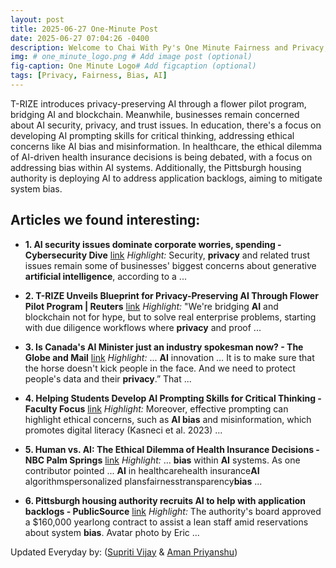 ```yaml
---
layout: post
title: 2025-06-27 One-Minute Post
date: 2025-06-27 07:04:26 -0400
description: Welcome to Chai With Py's One Minute Fairness and Privacy, which aims to provide you the current happenings in the world of Fairness, Privacy, and AI.
img: # one_minute_logo.png # Add image post (optional)
fig-caption: One Minute Logo# Add figcaption (optional)
tags: [Privacy, Fairness, Bias, AI]
---
```


T-RIZE introduces privacy-preserving AI through a flower pilot program, bridging AI and blockchain. Meanwhile, businesses remain concerned about AI security, privacy, and trust issues. In education, there's a focus on developing AI prompting skills for critical thinking, addressing ethical concerns like AI bias and misinformation. In healthcare, the ethical dilemma of AI-driven health insurance decisions is being debated, with a focus on addressing bias within AI systems. Additionally, the Pittsburgh housing authority is deploying AI to address application backlogs, aiming to mitigate system bias.

## Articles we found interesting:

- **1. <b>AI</b> security issues dominate corporate worries, spending - Cybersecurity Dive** [link](https://www.cybersecuritydive.com/news/artificial-intelligence-security-spending-reports/751685/)
_Highlight:_ Security, <b>privacy</b> and related trust issues remain some of businesses&#39; biggest concerns about generative <b>artificial intelligence</b>, according to a&nbsp;...

- **2. T-RIZE Unveils Blueprint for <b>Privacy</b>-Preserving <b>AI</b> Through Flower Pilot Program | Reuters** [link](https://www.reuters.com/press-releases/t-rize-unveils-blueprint-for-privacy-preserving-ai-through-flower-pilot-program-2025-06-26/)
_Highlight:_ &quot;We&#39;re bridging <b>AI</b> and blockchain not for hype, but to solve real enterprise problems, starting with due diligence workflows where <b>privacy</b> and proof&nbsp;...

- **3. Is Canada&#39;s <b>AI</b> Minister just an industry spokesman now? - The Globe and Mail** [link](https://www.theglobeandmail.com/business/commentary/article-is-canadas-ai-minister-just-an-industry-spokesman-now/)
_Highlight:_ ... <b>AI</b> innovation … It is to make sure that the horse doesn&#39;t kick people in the face. And we need to protect people&#39;s data and their <b>privacy</b>.” That&nbsp;...

- **4. Helping Students Develop <b>AI</b> Prompting Skills for Critical Thinking - Faculty Focus** [link](https://www.facultyfocus.com/articles/teaching-with-technology-articles/helping-students-develop-ai-prompting-skills-for-critical-thinking/)
_Highlight:_ Moreover, effective prompting can highlight ethical concerns, such as <b>AI bias</b> and misinformation, which promotes digital literacy (Kasneci et al. 2023)&nbsp;...

- **5. Human vs. <b>AI</b>: The Ethical Dilemma of Health Insurance Decisions - NBC Palm Springs** [link](https://www.nbcpalmsprings.com/therogginreport/2025/06/26/human-vs-ai-the-ethical-dilemma-of-health-insurance-decisions)
_Highlight:_ ... <b>bias</b> within <b>AI</b> systems. As one contributor pointed ... <b>AI</b> in healthcarehealth insurance<b>AI</b> algorithmspersonalized plansfairnesstransparency<b>bias</b>&nbsp;...

- **6. Pittsburgh housing authority recruits <b>AI</b> to help with application backlogs - PublicSource** [link](https://www.publicsource.org/pittsburgh-housing-authority-deploys-artificial-intelligence-pilot-program/)
_Highlight:_ The authority&#39;s board approved a $160,000 yearlong contract to assist a lean staff amid reservations about system <b>bias</b>. Avatar photo by Eric&nbsp;...


Updated Everyday by: (<a href="https://supritivijay.github.io/">Supriti Vijay</a> & <a href="https://amanpriyanshu.github.io/">Aman Priyanshu</a>)
